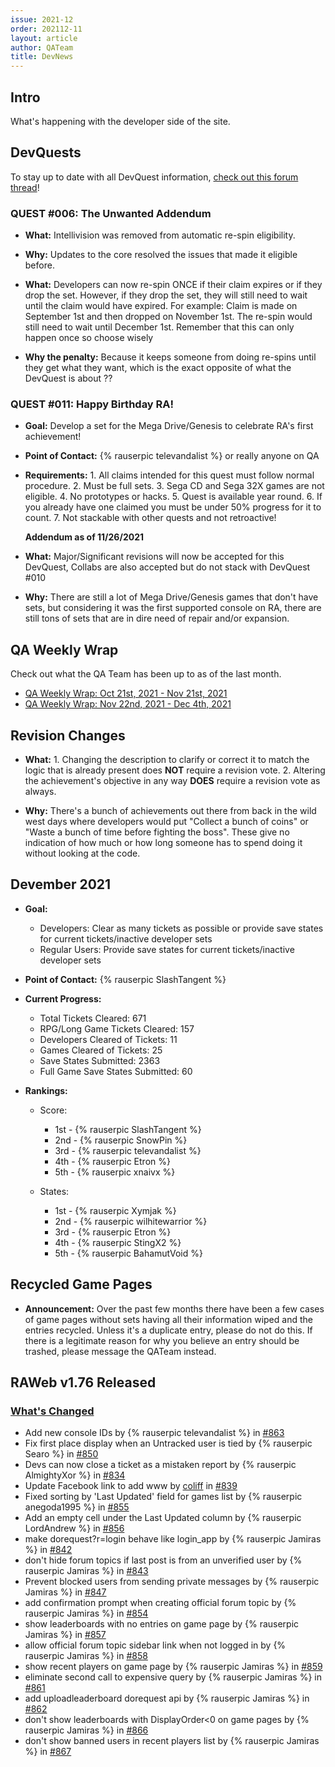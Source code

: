 ```yaml
---
issue: 2021-12
order: 202112-11
layout: article
author: QATeam
title: DevNews
---
```


## Intro

What's happening with the developer side of the site.

## DevQuests

To stay up to date with all DevQuest information, [check out this forum thread](https://retroachievements.org/viewtopic.php?t=13060)!



### QUEST #006: The Unwanted **Addendum**

- **What:** Intellivision was removed from automatic re-spin eligibility.
- **Why:** Updates to the core resolved the issues that made it eligible before. 

- **What:** Developers can now re-spin ONCE if their claim expires or if they drop the set. However, if they drop the set, they will still need to wait until the claim would have expired. 
			For example: Claim is made on September 1st and then dropped on November 1st. The re-spin would still need to wait until December 1st. 
			Remember that this can only happen once so choose wisely
- **Why the penalty:** Because it keeps someone from doing re-spins until they get what they want, which is the exact opposite of what the DevQuest is about ??

### QUEST #011: Happy Birthday RA!

- **Goal:** Develop a set for the Mega Drive/Genesis to celebrate RA's first achievement!
- **Point of Contact:** {% rauserpic televandalist %} or really anyone on QA
- **Requirements:**
		1. All claims intended for this quest must follow normal procedure.
		2. Must be full sets.
		3. Sega CD and Sega 32X games are not eligible.
		4. No prototypes or hacks.
		5. Quest is available year round.
		6. If you already have one claimed you must be under 50% progress for it to count.
		7. Not stackable with other quests and not retroactive!
		
	**Addendum as of 11/26/2021**
- **What:** Major/Significant revisions will now be accepted for this DevQuest, Collabs are also accepted but do not stack with DevQuest #010
- **Why:** There are still a lot of Mega Drive/Genesis games that don't have sets, but considering it was the first supported console on RA, there are still tons of sets that are in dire need of repair and/or expansion.


## QA Weekly Wrap

Check out what the QA Team has been up to as of the last month.

- [QA Weekly Wrap: Oct 21st, 2021 - Nov 21st, 2021](https://retroachievements.org/viewtopic.php?t=14394)
- [QA Weekly Wrap: Nov 22nd, 2021 - Dec 4th, 2021](https://retroachievements.org/viewtopic.php?t=14466)


## Revision Changes

- **What:** 
		1. Changing the description to clarify or correct it to match the logic that is already present does **NOT** require a revision vote. 
		2. Altering the achievement's objective in any way **DOES** require a revision vote as always.

- **Why:** There's a bunch of achievements out there from back in the wild west days where developers would put "Collect a bunch of coins" or "Waste a bunch of time before fighting the boss". These give no indication of how much or how long someone has to spend doing it without looking at the code.

## Devember 2021

- **Goal:** 
  - Developers: Clear as many tickets as possible or provide save states for current tickets/inactive developer sets
  - Regular Users: Provide save states for current tickets/inactive developer sets

- **Point of Contact:** {% rauserpic SlashTangent %}

- **Current Progress:** 
  - Total Tickets Cleared: 671
  - RPG/Long Game Tickets Cleared: 157
  - Developers Cleared of Tickets: 11
  - Games Cleared of Tickets: 25
  - Save States Submitted: 2363
  - Full Game Save States Submitted: 60
	
- **Rankings:**
  - Score:
    - 1st - {% rauserpic SlashTangent %}
    - 2nd - {% rauserpic SnowPin %}
    - 3rd - {% rauserpic televandalist %}
    - 4th - {% rauserpic Etron %}
    - 5th - {% rauserpic xnaivx %}
					 
  - States:
    - 1st - {% rauserpic Xymjak %}
    - 2nd - {% rauserpic wilhitewarrior %}
    - 3rd - {% rauserpic Etron %}
    - 4th - {% rauserpic StingX2 %}
    - 5th - {% rauserpic BahamutVoid %}

## Recycled Game Pages

- **Announcement:** Over the past few months there have been a few cases of game pages without sets having all their information wiped and the entries recycled. Unless it's a duplicate entry, please do not do this. If there is a legitimate reason for why you believe an entry should be trashed, please message the QATeam instead.

## RAWeb v1.76 Released

### [What's Changed](https://github.com/RetroAchievements/RAWeb/releases/tag/1.76.0)

* Add new console IDs by {% rauserpic televandalist %} in [#863](https://github.com/RetroAchievements/RAWeb/pull/863)
* Fix first place display when an Untracked user is tied by {% rauserpic Searo %} in [#850](https://github.com/RetroAchievements/RAWeb/pull/850)
* Devs can now close a ticket as a mistaken report by {% rauserpic AlmightyXor %} in [#834](https://github.com/RetroAchievements/RAWeb/pull/838)
* Update Facebook link to add www by [coliff](https://github.com/coliff) in [#839](https://github.com/RetroAchievements/RAWeb/pull/839)
* Fixed sorting by 'Last Updated' field for games list by {% rauserpic anegoda1995 %} in [#855](https://github.com/RetroAchievements/RAWeb/pull/855)
* Add an empty cell under the Last Updated column by {% rauserpic LordAndrew %} in [#856](https://github.com/RetroAchievements/RAWeb/pull/856)
* make dorequest?r=login behave like login_app by {% rauserpic Jamiras %} in [#842](https://github.com/RetroAchievements/RAWeb/pull/842)
* don't hide forum topics if last post is from an unverified user by {% rauserpic Jamiras %} in [#843](https://github.com/RetroAchievements/RAWeb/pull/843)
* Prevent blocked users from sending private messages by {% rauserpic Jamiras %} in [#847](https://github.com/RetroAchievements/RAWeb/pull/847)
* add confirmation prompt when creating official forum topic by {% rauserpic Jamiras %} in [#854](https://github.com/RetroAchievements/RAWeb/pull/854)
* show leaderboards with no entries on game page by {% rauserpic Jamiras %} in [#857](https://github.com/RetroAchievements/RAWeb/pull/857)
* allow official forum topic sidebar link when not logged in by {% rauserpic Jamiras %} in [#858](https://github.com/RetroAchievements/RAWeb/pull/858)
* show recent players on game page by {% rauserpic Jamiras %} in [#859](https://github.com/RetroAchievements/RAWeb/pull/859)
* eliminate second call to expensive query by {% rauserpic Jamiras %} in [#861](https://github.com/RetroAchievements/RAWeb/pull/861)
* add uploadleaderboard dorequest api by {% rauserpic Jamiras %} in [#862](https://github.com/RetroAchievements/RAWeb/pull/862)
* don't show leaderboards with DisplayOrder<0 on game pages by {% rauserpic Jamiras %} in [#866](https://github.com/RetroAchievements/RAWeb/pull/866)
* don't show banned users in recent players list by {% rauserpic Jamiras %} in [#867](https://github.com/RetroAchievements/RAWeb/pull/867)
